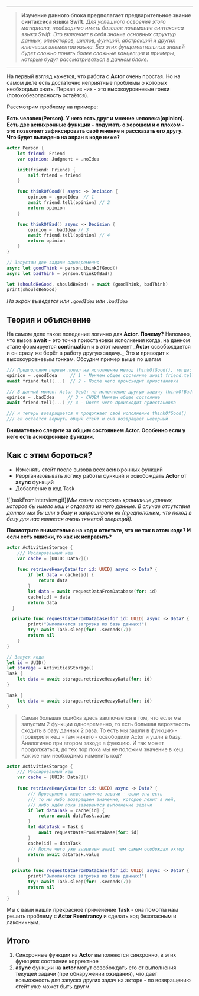 
---

> **Изучение данного блока предполагает предварительное знание синтаксиса языка Swift.**
*Для успешного освоения этого материала, необходимо иметь базовое понимание синтаксиса языка Swift. Это включает в себя знание основных структур данных, операторов, циклов, функций, абстракций и других ключевых элементов языка. Без этих фундаментальных знаний будет сложно понять более сложные концепции и примеры, которые будут рассматриваться в данном блоке.*
> 

---
На первый взгляд кажется, что работа с **Actor** очень простая. Но на самом деле есть достаточно неприятные проблемы о которых необходимо знать. Первая из них - это высокоуровневые гонки (потокобезопасность остаётся). 

Рассмотрим проблему на примере:

**Есть человек(Person). У него есть друг и мнение человека(opinion). Есть две асинхронные функции - подумать о хорошем и о плохом - это позволяет зафиксировать своё мнение и рассказать его другу. Что будет выведено на экран в коде ниже?**
```swift
actor Person {
	let friend: Friend
	var opinion: Judgment = .noIdea

	init(friend: Friend) {
		self.friend = friend
	}

	func thinkOfGood() async -> Decision {
		opinion = .goodIdea  // 1
		await friend.tell(opinion) // 2
		return opinion
	}

	func thinkOfBad() async -> Decision {
		opinion = .badIdea // 3
		await friend.tell(opinion) // 4
		return opinion
	}
}

// Запустим две задачи одновременно
async let goodThink = person.thinkOfGood()
async let badThink = person.thinkOfBad()

let (shouldBeGood, shouldBeBad) = await (goodThink, badThink)
print(shouldBeGood)
```
*На экран выведется или `.goodIdea` или `.badIdea`*
## Теория и объяснение
На самом деле такое поведение логично для **Actor**. **Почему?** Напомню, что вызов **await** - это точка приостановки исполнения когда, на данном этапе формируется **continuation** и в этот момент **_Actor** освобождается и он сразу же берёт в работу другую задачу._ Это и приводит к высокоуровневым гонкам. Обсудим пример выше по шагам

```swift
/// Предположим первым попал на исполнение метод thinkOfGood(), тогда:
opinion = .goodIdea     // 1 - Меняем общее состояние await friend.tell(...)
await friend.tell(...)  // 2 - После чего происходит приостановка

/// В данный момент Actor берёт на исполнение другую задачу thinkOfBad()
opinion = .badIdea     // 3 - СНОВА Меняем общее состояние
await friend.tell(...) // 4 - После чего происходит приостановка

/// и теперь возвращается и продолжает своё исполнение thinkOfGood()
/// ей остаётся вернуть общий стейт и она возвращает неверный
```
**Внимательно следите за общим состоянием Actor. Особенно если у него есть асинхронные функции.**
## Как с этим бороться?
- Изменять стейт после вызова всех асинхронных функций
- Реорганизовывать логику работы функций и освобождать **Actor** от **async** функций
- Добавление в код Task

![[taskFromInterview.gif]]_Мы хотим построить хранилище данных, которое бы имело кеш и отдавало из него данные. В случае отсутствия данных мы бы шли в базу и запрашивали их (предположим, что поход в базу для нас является очень тяжелой операций)._

**Посмотрите внимательно на код и ответьте, что не так в этом коде? И если есть ошибки, то как их исправить?**
``` swift
actor ActivitiesStorage {
	/// Изолированный кеш
	var cache = [UUID: Data?]()
    
	func retrieveHeavyData(for id: UUID) async -> Data? {
		if let data = cache[id] {
			return data
		}
		let data = await requestDataFromDatabase(for: id)
		cache[id] = data
		return data
  }

  private func requestDataFromDatabase(for id: UUID) async -> Data? {
		print("Выполняется загрузка из базы данных!")
		try? await Task.sleep(for: .seconds(7))
		return nil
	}
}

// Запуск кода
let id = UUID()
let storage = ActivitiesStorage()
Task {
	let data = await storage.retrieveHeavyData(for: id)
}

Task {
	let data = await storage.retrieveHeavyData(for: id)
}
```
> Самая большая ошибка здесь заключается в том, что если мы запустим 2 функции одновременно, то есть большая вероятность сходить в базу данных 2 раза. То есть мы зашли в функцию - проверили кеш - там ничего - освободили Actor и ушли в базу. Аналогично при втором заходе в функцию. И так может продолжаться, до тех пор пока мы не положим значение в кеш. Как же нам необходимо изменить код?


```swift
actor ActivitiesStorage {
	/// Изолированный кеш
	var cache = [UUID: Data?]()
    
	func retrieveHeavyData(for id: UUID) async -> Data? {
		/// Проверяем в кеше наличие задачи - если она есть
		/// то мы либо возвращаем значение, которое лежит в ней,
		/// либо ждём пока завершится выполнение задачи
		if let dataTask = cache[id] {
			return await dataTask.value
	    }
	    let dataTask = Task { 
		    await requestDataFromDatabase(for: id)
		}
	    cache[id] = dataTask 
	    /// После чего уже вызываем await тем самым особождая эктор
	    return await dataTask.value
	}

  private func requestDataFromDatabase(for id: UUID) async -> Data? {
		print("Выполняется загрузка из базы данных!")
		try? await Task.sleep(for: .seconds(7))
		return nil
	}
}
```

Мы с вами нашли прекрасное применение **Task** - она помогла нам решить проблему с **Actor Reentrancy** и сделать код безопасным и лаконичным. 
## Итого
1. Синхронные функции на **Actor** выполняются синхронно, в этих функциях состояние корректное
2. **async** функции на **actor** могут освобождать его от выполнения текущей задачи (при обнаружении ожидания), что дает возможность для запуска других задач на акторе - по возвращению стейт уже может быть другм.